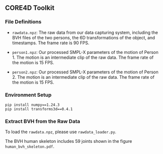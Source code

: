 ## CORE4D Toolkit

### File Definitions

* ```rawdata.npz```: The raw data from our data capturing system, including the BVH files of the two persons, the 6D transformations of the object, and timestamps. The frame rate is 90 FPS.

* ```person1.npz```: Our processed SMPL-X parameters of the motion of Person 1. The motion is an intermediate clip of the raw data. The frame rate of the motion is 15 FPS.

* ```person2.npz```: Our processed SMPL-X parameters of the motion of Person 2. The motion is an intermediate clip of the raw data. The frame rate of the motion is 15 FPS.

### Environment Setup

```
pip install numpy==1.24.3
pip install transforms3d==0.4.1
```

### Extract BVH from the Raw Data

To load the ```rawdata.npz```, please use ```rawdata_loader.py```.

The BVH human skeleton includes 59 joints shown in the figure ```human_bvh_skeleton.pdf```.

